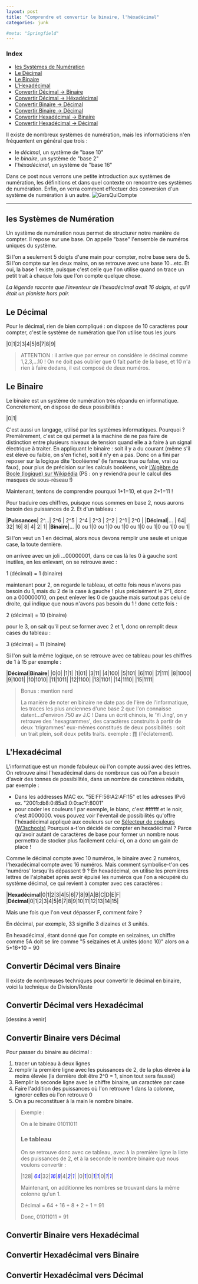 ```yaml
---
layout: post
title: "Comprendre et convertir le binaire, l'héxadécimal"
categories: junk

#meta: "Springfield"
---
```


### Index 
- [les Systèmes de Numération](#les-systèmes-de-numération)
- [Le Décimal](#le-décimal)
- [Le Binaire](#le-binaire)
- [L'Hexadécimal](#l-hexadécimal)
- [Convertir Décimal -> Binaire](#convertir-décimal-vers-binaire)
- [Convertir Décimal -> Héxadécimal](#convertir-décimal-vers-hexadécimal)
- [Convertir Binaire -> Décimal](#convertir-binaire-vers-décimal)
- [Convertir Binaire -> Décimal](#convertir-binaire-vers-décimal)
- [Convertir Hexadécimal -> Binaire](#convertir-hexadecimal-vers-binaire)
- [Convertir Hexadécimal -> Décimal](#convertir-hexadecimal-vers-décimal)

Il existe de nombreux systèmes de numération, mais les informaticiens n'en fréquentent en général que trois : 

- le *décimal*, un système de "base 10" 
- le *binaire*, un système de "base 2"
- l'*héxadécimal*, un système de "base 16"

Dans ce post nous verrons une petite introduction aux systèmes de numération, les définitions et dans quel contexte on rencontre ces systèmes de numération. Enfin, on verra comment effectuer des conversion d'un système de numération à un autre. 
![GarsQuiCompte](/img/garsQuiCompte.jpg)

---

## les Systèmes de Numération

Un système de numération nous permet de structurer notre manière de compter. Il repose sur une base. 
On appelle "base" l'ensemble de numéros uniques du système.

Si l'on a seulement 5 doigts d'une main pour compter, notre base sera de 5. Si l'on compte sur les deux mains, on se retrouve avec une base 10...etc. Et oui, la base 1 existe, puisque c'est celle que l'on utilise quand on trace un petit trait à chaque fois que l'on compte quelque chose.


*La légende raconte que l'inventeur de l'hexadécimal avait 16 doigts, et qu'il était un pianiste hors pair.*


## Le Décimal

Pour le décimal, rien de bien compliqué : on dispose de 10 caractères pour compter, c'est le système de numération que l'on utilise tous les jours 

|0|1|2|3|4|5|6|7|8|9|

> ATTENTION : il arrive que par erreur on considère le décimal comme 1,2,3,...10 ! On ne doit pas oublier que 0 fait partie de la base, et 10 n'a rien à faire dedans, il est composé de deux numéros. 


## Le Binaire

Le binaire est un système de numération très répandu en informatique. Concrètement, on dispose de deux possibilités : 

|0|1|

C'est aussi un langage, utilisé par les systèmes informatiques. Pourquoi ? Premièrement, c'est ce qui permet à la machine de ne pas faire de distinction entre plusieurs niveaux de tension quand elle a à faire à un signal électrique à traiter. En appliquant le binaire : soit il y a du courant (même s'il est élevé ou faible, on s'en fiche), soit il n'y en a pas. Donc on a fini par reposer sur la logique dite 'booléenne' (le fameux true ou false, vrai ou faux), pour plus de précision sur les calculs booléens, voir [l'Algèbre de Boole (logique) sur Wikipédia](https://fr.wikipedia.org/wiki/Alg%C3%A8bre_de_Boole_(logique)) (PS : on y reviendra pour le calcul des masques de sous-réseau !)

Maintenant, tentons de comprendre pourquoi 1+1=10, et que 2+1=11 ! 

Pour traduire ces chiffres, puisque nous sommes en base 2, nous aurons besoin des puissances de 2. Et d'un tableau : 

|**Puissances**| 2^...| 2^6 | 2^5 | 2^4 | 2^3 | 2^2 | 2^1 | 2^0 |
|**Décimal**|...   |   64|   32|   16|    8|    4|    2|    1|
|**Binaire**|...   |0 ou 1|0 ou 1|0 ou 1|0 ou 1|0 ou 1|0 ou 1|0 ou 1|

Si l'on veut un 1 en décimal, alors nous devons remplir une seule et unique case, la toute dernière. 


on arrivee avec un joli ...00000001, dans ce cas là les 0 à gauche sont inutiles, en les enlevant, on se retrouve avec : 

1 (décimal) = 1 (binaire)

maintenant pour 2, on regarde le tableau, et cette fois nous n'avons pas besoin du 1, mais du 2 de la case à gauche ! plus précisément le 2^1, donc on a 000000010, on peut enlever les 0 de gauche mais surtout pas celui de droite, qui indique que nous n'avons pas besoin du 1 ! donc cette fois : 

2 (décimal) = 10 (binaire)

pour le 3, on sait qu'il peut se former avec 2 et 1, donc on remplit deux cases du tableau : 

3 (décimal) = 11 (binaire)


Si l'on suit la même logique, on se retrouve avec ce tableau pour les chiffres de 1 à 15 par exemple : 

|**Décimal**|**Binaire**|
|0|0|
|1|1|
|1|01|
|3|11|
|4|100|
|5|101|
|6|110|
|7|111|
|8|1000|
|9|1001|
|10|1010|
|11|1011|
|12|1100|
|13|1101|
|14|1110|
|15|1111|



> Bonus : mention nerd 
> 
> La manière de noter en binaire ne date pas de l'ère de l'informatique, les traces les plus anciennes d'une base 2 que l'on connaisse datent...d'environ 750 av J.C ! Dans un écrit chinois, le 'Yi Jing', on y retrouve des 'hexagrammes', des caractères construits à partir de deux 'trigrammes' eux-mêmes constitués de deux possibilités : soit un trait plein, soit deux petits traits. exemple : ䷓ (l'éclatement). 



## L'Hexadécimal

L'informatique est un monde fabuleux où l'on compte aussi avec des lettres. 
On retrouve ainsi l'hexadécimal dans de nombreux cas où l'on a besoin d'avoir des tonnes de possibilités, dans un nombre de caractères réduits, par exemple : 
- Dans les addresses MAC ex. "5E:FF:56:A2:AF:15" et les adresses IPv6 ex. "2001:db8:0:85a3:0:0:ac1f:8001"
- pour coder les couleurs ! par exemple, le blanc, c'est #ffffff et le noir, c'est #000000. vous pouvez voir l'éventail de possibilités qu'offre l'héxadécimal appliqué aux couleurs sur ce [Sélecteur de couleurs (W3schools)](https://www.w3schools.com/colors/colors_picker.asp)
Pourquoi a-t'on décidé de compter en hexadécimal ? Parce qu'avoir autant de caractères de base pour former un nombre nous permettra de stocker plus facilement celui-ci, on a donc un gain de place ! 


Comme le décimal compte avec 10 numéros, le binaire avec 2 numéros, l'hexadécimal compte avec 16 numéros. Mais comment symbolise-t'on ces 'numéros' lorsqu'ils dépassent 9 ? 
En hexadécimal, on utilise les premières lettres de l'alphabet après avoir épuisé les numéros que l'on a récupéré du système décimal, ce qui revient à compter avec ces caractères : 

|**Hexadécimal**|0|1|2|3|4|5|6|7|8|9|A|B|C|D|E|F|
|**Décimal**|0|1|2|3|4|5|6|7|8|9|10|11|12|13|14|15|


Mais une fois que l'on veut dépasser F, comment faire ? 

En décimal, par exemple, 33 signifie 3 dizaines et 3 unités.

En hexadécimal, étant donné que l'on compte en seizaines, un chiffre comme 5A doit se lire comme "5 seizaines et A unités (donc 10)" alors on a 5*16+10 = 90


## Convertir Décimal vers Binaire

Il existe de nombreuses techniques pour convertir le décimal en binaire, voici la technique de Division/Reste



## Convertir Décimal vers Hexadécimal

[dessins à venir]


## Convertir Binaire vers Décimal

Pour passer du binaire au décimal : 
1. tracer un tableau à deux lignes
2. remplir la première ligne avec les puissances de 2, de la plus élevée à la moins élevée (la dernière doit être 2^0 = 1, sinon tout sera faussé) 
3. Remplir la seconde ligne avec le chiffre binaire, un caractère par case
4. Faire l'addition des puissances où l'on retrouve 1 dans la colonne, ignorer celles où l'on retrouve 0
5. On a pu reconstituer à la main le nombre binaire. 

> Exemple : 
> 
>  On a le binaire 01011011
>
> ### Le tableau 
>  On se retrouve donc avec ce tableau, avec à la première ligne la liste des puissances de 2, et à la seconde le nombre binaire que nous voulons convertir : 
>
> |128| <span style="color:blue">*64*</span>|32|<span style="color:blue">*16*</span>|<span style="color:blue">*8*</span>|4|<span style="color:blue">*2*</span>|<span style="color:blue">*1*</span>|
> |0|<span style="color:blue">*1*</span>|0|<span style="color:blue">*1*</span>|<span style="color:blue">*1*</span>|0|<span style="color:blue">*1*</span>|<span style="color:blue">*1*</span>|
>  
>  Maintenant, on additionne les nombres se trouvant dans la même colonne qu'un 1.
>
>  Décimal = 64 + 16 + 8 + 2 + 1 = 91
> 
>  Donc, 01011011 = 91



## Convertir Binaire vers Hexadécimal
## Convertir Hexadécimal vers Binaire
## Convertir Hexadécimal vers Décimal

